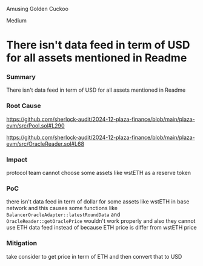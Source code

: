 Amusing Golden Cuckoo

Medium

# There isn't data feed in term of USD for all assets mentioned in Readme

### Summary

There isn't data feed in term of USD for all assets mentioned in Readme 

### Root Cause

https://github.com/sherlock-audit/2024-12-plaza-finance/blob/main/plaza-evm/src/Pool.sol#L290

https://github.com/sherlock-audit/2024-12-plaza-finance/blob/main/plaza-evm/src/OracleReader.sol#L68

### Impact

protocol team cannot choose some assets like wstETH as a reserve token

### PoC

there isn't data feed in term of dollar for some assets like wstETH in base network and this causes some functions like `BalancerOracleAdapter::latestRoundData` and `OracleReader::getOraclePrice` wouldn't work properly and also they cannot use ETH data feed instead of because ETH price is differ from wstETH price

### Mitigation

take consider to get price in term of ETH and then convert that to USD